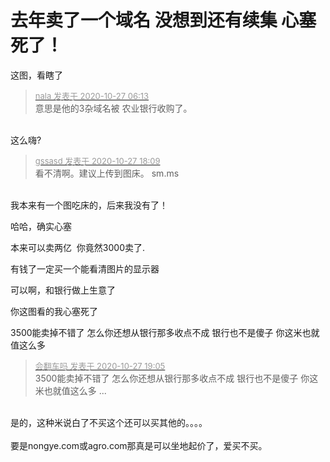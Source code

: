 # 去年卖了一个域名 没想到还有续集 心塞死了！


这图，看瞎了

<div class="quote"><blockquote><font size="2"><a href="https://www.hostloc.com/forum.php?mod=redirect&amp;goto=findpost&amp;pid=9360366&amp;ptid=759074" target="_blank"><font color="#999999">nala 发表于 2020-10-27 06:13</font></a></font><br />
意思是他的3杂域名被 农业银行收购了。</blockquote></div><br />
<img src="static/image/smiley/yct/001.gif" smilieid="48" border="0" alt="" />这么嗨?

<div class="quote"><blockquote><font size="2"><a href="https://www.hostloc.com/forum.php?mod=redirect&amp;goto=findpost&amp;pid=9360344&amp;ptid=759074" target="_blank"><font color="#999999">gssasd 发表于 2020-10-27 18:09</font></a></font><br />
看不清啊。建议上传到图床。 sm.ms</blockquote></div><br />
我本来有一个图吃床的，后来我没有了！

哈哈，确实心塞<img src="static/image/smiley/default/lol.gif" smilieid="12" border="0" alt="" />

本来可以卖两亿&nbsp;&nbsp;你竟然3000卖了.

<img src="static/image/smiley/default/mad.gif" smilieid="11" border="0" alt="" />有钱了一定买一个能看清图片的显示器

可以啊，和银行做上生意了<img id="aimg_hZfje" onclick="zoom(this, this.src, 0, 0, 0)" class="zoom" src="https://cdn.jsdelivr.net/gh/hishis/forum-master/public/images/patch.gif" onmouseover="img_onmouseoverfunc(this)" onload="thumbImg(this)" border="0" alt="" />

你这图看的我心塞死了

3500能卖掉不错了 怎么你还想从银行那多收点不成 银行也不是傻子 你这米也就值这么多

<div class="quote"><blockquote><font size="2"><a href="https://www.hostloc.com/forum.php?mod=redirect&amp;goto=findpost&amp;pid=9360610&amp;ptid=759074" target="_blank"><font color="#999999">会翻车吗 发表于 2020-10-27 19:05</font></a></font><br />
3500能卖掉不错了 怎么你还想从银行那多收点不成 银行也不是傻子 你这米也就值这么多 ...</blockquote></div><br />
<img src="static/image/smiley/default/lol.gif" smilieid="12" border="0" alt="" />是的，这种米说白了不买这个还可以买其他的。。。。<br />
<br />
要是nongye.com或agro.com那真是可以坐地起价了，爱买不买。
